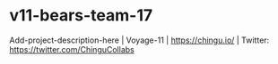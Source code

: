 # v11-bears-team-17
Add-project-description-here | Voyage-11 | https://chingu.io/ | Twitter: https://twitter.com/ChinguCollabs
